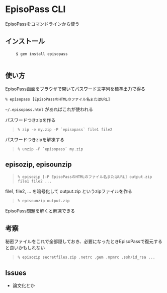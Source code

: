 <h1>EpisoPass CLI</h1>

EpisoPassをコマンドラインから使う

<h2>インストール</h2>

<div class="snippet-clipboard-content position-relative overflow-auto">
  <pre>
    <code>$ gem install episopass</code>
  </pre>
</div>

<h2>使い方</h2>

EpisoPass画面をブラウザで開いてパスワード文字列を標準出力で得る

<div class="snippet-clipboard-content position-relative overflow-auto">
    <code>% episopass [EpisoPassのHTMLのファイル名またはURL]</code>
</div>

<code>~/.episopass.html</code> があればこれが使われる


パスワードつきzipを作る

<blockquote>
  <code>% zip -e my.zip -P `episopass` file1 file2</code>
</blockquote>

パスワードつきzipを解凍する

<blockquote>
  <code>% unzip -P `episopass` my.zip</code>
</blockquote>

<h2>episozip, episounzip</h2>

<blockquote>
  <code>% episozip [-P EpisoPassのHTMLのファイル名またはURL] output.zip file1 file2 ...</code>
</blockquote>

file1, file2, ... を暗号化して output.zip というzipファイルを作る

<blockquote>
  <code>% episounzip output.zip</code>
</blockquote>

EpisoPass問題を解くと解凍できる

<h2>考察</h2>

秘密ファイルをこれで全部隠しておき、必要になったときEpisoPassで復元すると良いかもしれない

<blockquote>
  <code>% episozip secretfiles.zip .netrc .gem .npmrc .ssh/id_rsa ...</code>
</blockquote>

<h2>Issues</h2>

<ul>
  <li>論文化とか</li>
</ul>
